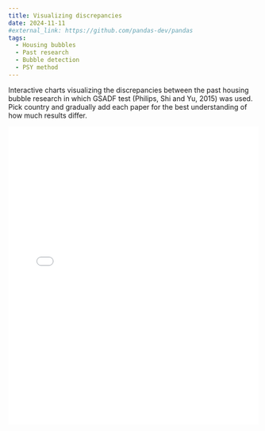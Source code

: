 ```yaml
---
title: Visualizing discrepancies
date: 2024-11-11
#external_link: https://github.com/pandas-dev/pandas
tags:
  - Housing bubbles
  - Past research
  - Bubble detection
  - PSY method
---
```


Interactive charts visualizing the discrepancies between the past housing bubble research in which GSADF test (Philips, Shi and Yu, 2015) was used. Pick country and gradually add each paper for the best understanding of how much results differ.

<iframe src="/static/interactive_chart.html" width="100%" height="600px" frameborder="0"></iframe>
<!--more-->
<!--more-->

